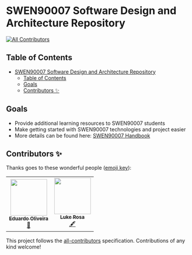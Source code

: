 # SWEN90007 Software Design and Architecture Repository 
<!-- ALL-CONTRIBUTORS-BADGE:START - Do not remove or modify this section -->
[![All Contributors](https://img.shields.io/badge/all_contributors-2-orange.svg?style=flat-square)](#contributors-)
<!-- ALL-CONTRIBUTORS-BADGE:END -->

## Table of Contents

- [SWEN90007 Software Design and Architecture Repository](#swen90007-software-design-and-architecture-repository)
  - [Table of Contents](#table-of-contents)
  - [Goals](#goals)
  - [Contributors ✨](#contributors-)

## Goals

- Provide additional learning resources to SWEN90007 students
- Make getting started with SWEN90007 technologies and project easier
- More details can be found here: [SWEN90007 Handbook](https://handbook.unimelb.edu.au/2023/subjects/swen90007/print)


## Contributors ✨

Thanks goes to these wonderful people ([emoji key](https://allcontributors.org/docs/en/emoji-key)):

<!-- ALL-CONTRIBUTORS-LIST:START - Do not remove or modify this section -->
<!-- prettier-ignore-start -->
<!-- markdownlint-disable -->
<table>
  <tr>
    <td align="center"><a href="http://www.eduoliveira.com"><img src="https://avatars.githubusercontent.com/u/4740218?v=4?s=100" width="100px;" alt=""/><br /><sub><b>Eduardo Oliveira</b></sub></a><br /><a href="#projectManagement-agogear" title="Project Management">📆</a></td>
    <td align="center"><a href="https://www.linkedin.com/in/lukerosa/"><img src="https://avatars.githubusercontent.com/u/55215252?v=4?s=100" width="100px;" alt=""/><br /><sub><b>Luke Rosa</b></sub></a><br /><a href="#content-lukearosa" title="Content">🖋</a></td>
  </tr>
</table>

<!-- markdownlint-restore -->
<!-- prettier-ignore-end -->

<!-- ALL-CONTRIBUTORS-LIST:END -->

This project follows the [all-contributors](https://github.com/all-contributors/all-contributors) specification. Contributions of any kind welcome!
